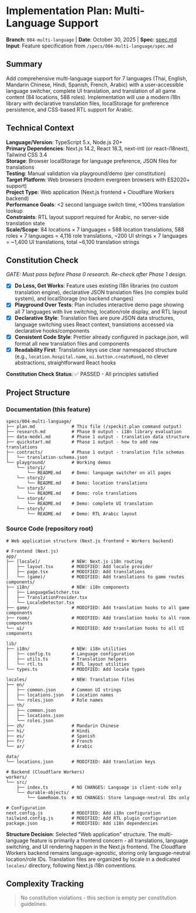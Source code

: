 # Implementation Plan: Multi-Language Support

**Branch**: `004-multi-language` | **Date**: October 30, 2025 | **Spec**: [spec.md](./spec.md)  
**Input**: Feature specification from `/specs/004-multi-language/spec.md`

## Summary

Add comprehensive multi-language support for 7 languages (Thai, English, Mandarin Chinese, Hindi, Spanish, French, Arabic) with a user-accessible language switcher, complete UI translation, and translation of all game content (84 locations, 588 roles). Implementation will use a modern i18n library with declarative translation files, localStorage for preference persistence, and CSS-based RTL support for Arabic.

## Technical Context

**Language/Version**: TypeScript 5.x, Node.js 20+  
**Primary Dependencies**: Next.js 14.2, React 18.3, next-intl (or react-i18next), Tailwind CSS 3.4  
**Storage**: Browser localStorage for language preference, JSON files for translations  
**Testing**: Manual validation via playground/demo (per constitution)  
**Target Platform**: Web browsers (modern evergreen browsers with ES2020+ support)  
**Project Type**: Web application (Next.js frontend + Cloudflare Workers backend)  
**Performance Goals**: <2 second language switch time, <100ms translation lookup  
**Constraints**: RTL layout support required for Arabic, no server-side translation state  
**Scale/Scope**: 84 locations × 7 languages = 588 location translations, 588 roles × 7 languages = 4,116 role translations, ~200 UI strings × 7 languages = ~1,400 UI translations, total ~6,100 translation strings

## Constitution Check

_GATE: Must pass before Phase 0 research. Re-check after Phase 1 design._

- [x] **Do Less, Get Works**: Feature uses existing i18n libraries (no custom translation engine), declarative JSON translation files (no complex build system), and localStorage (no backend changes)
- [x] **Playground Over Tests**: Plan includes interactive demo page showing all 7 languages with live switching, location/role display, and RTL layout
- [x] **Declarative Style**: Translation files are pure JSON data structures, language switching uses React context, translations accessed via declarative hooks/components
- [x] **Consistent Code Style**: Prettier already configured in package.json, will format all new translation files and components
- [x] **Readability First**: Translation keys use clear namespaced structure (e.g., `location.hospital.name`, `ui.button.createRoom`), no clever abstractions, straightforward React hooks

**Constitution Check Status**: ✅ PASSED - All principles satisfied

## Project Structure

### Documentation (this feature)

```text
specs/004-multi-language/
├── plan.md              # This file (/speckit.plan command output)
├── research.md          # Phase 0 output - i18n library evaluation
├── data-model.md        # Phase 1 output - translation data structure
├── quickstart.md        # Phase 1 output - how to add new translations
├── contracts/           # Phase 1 output - translation file schemas
│   └── translation-schema.json
└── playground/          # Working demos
    └── story1/
        └── README.md    # Demo: language switcher on all pages
    └── story2/
        └── README.md    # Demo: location translations
    └── story3/
        └── README.md    # Demo: role translations
    └── story4/
        └── README.md    # Demo: complete UI translation
    └── story5/
        └── README.md    # Demo: RTL Arabic layout
```

### Source Code (repository root)

```text
# Web application structure (Next.js frontend + Workers backend)

# Frontend (Next.js)
app/
├── [locale]/            # NEW: Next.js i18n routing
│   ├── layout.tsx       # MODIFIED: Add locale provider
│   ├── page.tsx         # MODIFIED: Add translations
│   └── (game)/          # MODIFIED: Add translations to game routes
components/
├── i18n/                # NEW: i18n components
│   ├── LanguageSwitcher.tsx
│   ├── TranslationProvider.tsx
│   └── LocaleDetector.tsx
├── game/                # MODIFIED: Add translation hooks to all game components
├── room/                # MODIFIED: Add translation hooks to all room components
└── ui/                  # MODIFIED: Add translation hooks to all UI components

lib/
├── i18n/                # NEW: i18n utilities
│   ├── config.ts        # Language configuration
│   ├── utils.ts         # Translation helpers
│   └── rtl.ts           # RTL layout utilities
└── types.ts             # MODIFIED: Add locale types

locales/                 # NEW: Translation files
├── en/
│   ├── common.json      # Common UI strings
│   ├── locations.json   # Location names
│   └── roles.json       # Role names
├── th/
│   ├── common.json
│   ├── locations.json
│   └── roles.json
├── zh/                  # Mandarin Chinese
├── hi/                  # Hindi
├── es/                  # Spanish
├── fr/                  # French
└── ar/                  # Arabic

data/
└── locations.json       # MODIFIED: Add translation keys

# Backend (Cloudflare Workers)
workers/
└── src/
    ├── index.ts         # NO CHANGES: Language is client-side only
    └── durable-objects/
        └── GameRoom.ts  # NO CHANGES: Store language-neutral IDs only

# Configuration
next.config.js           # MODIFIED: Add i18n configuration
tailwind.config.js       # MODIFIED: Add RTL plugin configuration
package.json             # MODIFIED: Add i18n dependencies
```

**Structure Decision**: Selected "Web application" structure. The multi-language feature is primarily a frontend concern - all translations, language switching, and UI rendering happen in the Next.js frontend. The Cloudflare Workers backend remains language-agnostic, storing only language-neutral location/role IDs. Translation files are organized by locale in a dedicated `locales/` directory, following Next.js i18n conventions.

## Complexity Tracking

> No constitution violations - this section is empty per constitution guidelines.
